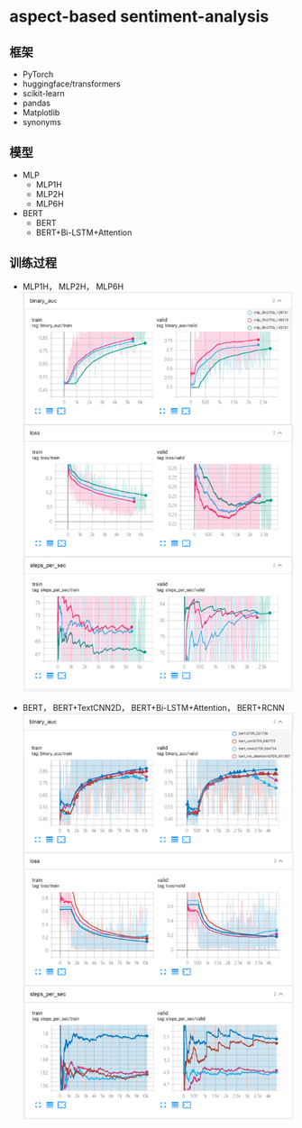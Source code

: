 # aspect-based sentiment-analysis


## 框架
- PyTorch
- huggingface/transformers
- scikit-learn
- pandas
- Matplotlib
- synonyms


## 模型
- MLP
  - MLP1H
  - MLP2H
  - MLP6H
- BERT
  - BERT
  - BERT+Bi-LSTM+Attention


## 训练过程
- MLP1H， MLP2H， MLP6H
![](./doc/train1.png)

- BERT， BERT+TextCNN2D， BERT+Bi-LSTM+Attention， BERT+RCNN 
![](./doc/train5.png)

